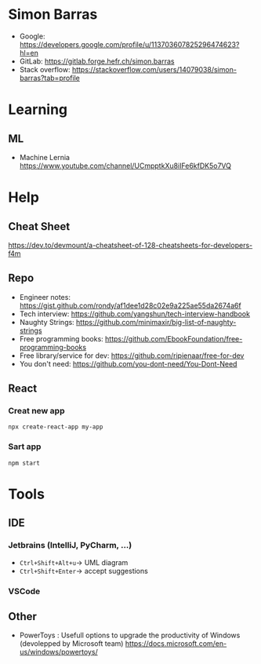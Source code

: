 # Simon Barras
 - Google: https://developers.google.com/profile/u/113703607825296474623?hl=en
 - GitLab: https://gitlab.forge.hefr.ch/simon.barras
 - Stack overflow: https://stackoverflow.com/users/14079038/simon-barras?tab=profile
# Learning
## ML
- Machine Lernia https://www.youtube.com/channel/UCmpptkXu8iIFe6kfDK5o7VQ
# Help
## Cheat Sheet
https://dev.to/devmount/a-cheatsheet-of-128-cheatsheets-for-developers-f4m
## Repo
- Engineer notes: https://gist.github.com/rondy/af1dee1d28c02e9a225ae55da2674a6f
- Tech interview: https://github.com/yangshun/tech-interview-handbook
- Naughty Strings: https://github.com/minimaxir/big-list-of-naughty-strings
- Free programming books: https://github.com/EbookFoundation/free-programming-books
- Free library/service for dev: https://github.com/ripienaar/free-for-dev
- You don't need: https://github.com/you-dont-need/You-Dont-Need
## React
### Creat new app
 `npx create-react-app my-app`
### Sart app
`npm start`
# Tools
## IDE
### Jetbrains (IntelliJ, PyCharm, ...)
 - `Ctrl+Shift+Alt+u`-> UML diagram
 - `Ctrl+Shift+Enter`-> accept suggestions
### VSCode
## Other
  - PowerToys : Usefull options to upgrade the productivity of Windows (devolepped by Microsoft team) https://docs.microsoft.com/en-us/windows/powertoys/

